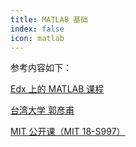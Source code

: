 ```yaml
---
title: MATLAB 基础
index: false
icon: matlab
---
```


参考内容如下：

[Edx 上的 MATLAB 课程](https://learning.edx.org/course/course-v1:MathWorks+intro_matlab+2T2021/home)

[台湾大学 郭彦甫](https://www.mlmvlab.bime.ntu.edu.tw/matlab-之工程應用)

[MIT 公开课（MIT 18-S997）](https://ocw.mit.edu/courses/18-s997-introduction-to-matlab-programming-fall-2011/)